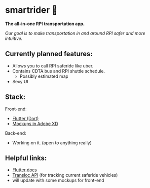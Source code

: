 # smartrider 🚕
**The all-in-one RPI transportation app.**

*Our goal is to make transportation in and around RPI safer and more intuitive.*

## Currently planned features:
* Allows you to call RPI saferide like uber.
* Contains CDTA bus and RPI shuttle schedule.
  * Possibly estimated map
* Sexy UI

## Stack:
Front-end:
* [Flutter (Dart)](https://flutter.dev/)
* [Mockups in Adobe XD](https://xd.adobe.com/view/8a421d6f-ad6f-4196-7089-fff92621dc6f-fc73/?fullscreen)

Back-end: 
* Working on it. (open to anything really)

## Helpful links:
* [Flutter docs](https://flutter.dev/docs)
* [Transloc API](https://rapidapi.com/transloc/api/openapi-1-2) (for tracking current saferide vehicles)
* will update with some mockups for front-end
